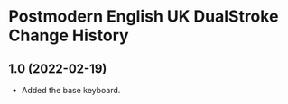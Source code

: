 Postmodern English UK DualStroke Change History
====================

1.0 (2022-02-19)
----------------
- Added the base keyboard.